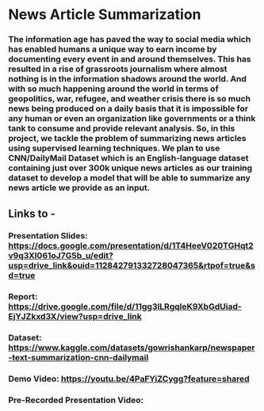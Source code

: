 # News Article Summarization
### The information age has paved the way to social media which has enabled humans a unique way to earn income by documenting every event in and around themselves. This has resulted in a rise of grassroots journalism where almost nothing is in the information shadows around the world. And with so much happening around the world in terms of geopolitics, war, refugee, and weather crisis there is so much news being produced on a daily basis that it is impossible for any human or even an organization like governments or a think tank to consume and provide relevant analysis. So, in this project, we tackle the problem of summarizing news articles using supervised learning techniques. We plan to use CNN/DailyMail Dataset which is an English-language dataset containing just over 300k unique news articles as our training dataset to develop a model that will be able to summarize any news article we provide as an input.

## Links to -
### Presentation Slides: https://docs.google.com/presentation/d/1T4HeeV020TGHqt2v9q3XI061oJ7G5b_u/edit?usp=drive_link&ouid=112842791332728047365&rtpof=true&sd=true
### Report: https://drive.google.com/file/d/11gg3ILRgqleK9XbGdUiad-EjYJZkxd3X/view?usp=drive_link
### Dataset: https://www.kaggle.com/datasets/gowrishankarp/newspaper-text-summarization-cnn-dailymail
### Demo Video: https://youtu.be/4PaFYiZCygg?feature=shared
### Pre-Recorded Presentation Video: 
